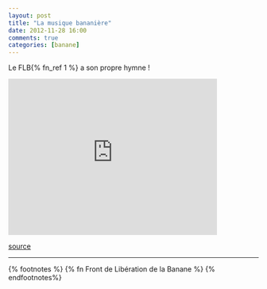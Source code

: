 ```yaml
---
layout: post
title: "La musique bananière"
date: 2012-11-28 16:00
comments: true
categories: [banane]
---
```

Le FLB{% fn_ref 1 %} a son propre hymne !
<!--more-->

<iframe width="420" height="315" src="http://www.youtube.com/embed/cg4PYFu5STA" frameborder="0" allowfullscreen></iframe>

[source](http://www.ecrans.fr/Ecoutez-la-banane,14804.html)

***

{% footnotes %}
  {% fn Front de Libération de la Banane %}
{% endfootnotes%}
